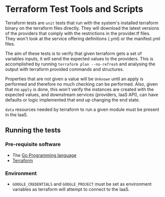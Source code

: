 # Terraform Test Tools and Scripts

Terraform tests are `unit` tests that run with the system's installed terraform binary on the terraform files directly. They will download the latest versions of the providers
that comply with the restrictions in the provider.tf files. They won't look at the service offering definitions (.yml) or the manifest.yml files. 

The aim of these tests is to verify that given terraform gets a set of variables inputs, it will send the expected values to the providers. 
This is accomplished by running `terraform plan --no-refresh` and analysing the output with terraform provided commands and structures. 

Properties that are not given a value will be `Unknown` until an apply is performed and therefore no much checking can be performed.
Also, given that no `apply` is done, this won't verify the instances are created with the expected values, and downstream services (providers, IaaS API),
can have defaults or logic implemented that end up changing the end state.

`data` resources needed by terraform to run a given module must be present in the IaaS. 

## Running the tests
### Pre-requisite software
- The [Go Programming language](https://golang.org/)
- [Terraform](https://www.terraform.io/downloads)

### Environment
- `GOOGLE_CREDENTIALS` and `GOOGLE_PROJECT` must be set as environment variables as terraform will attempt to connect to the IaaS.


